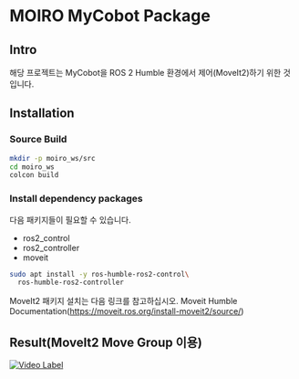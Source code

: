 # MOIRO MyCobot Package
## Intro
해당 프로젝트는 MyCobot을 ROS 2 Humble 환경에서 제어(MoveIt2)하기 위한 것입니다.

## Installation
### Source Build
```sh
mkdir -p moiro_ws/src
cd moiro_ws
colcon build
```
### Install dependency packages
다음 패키지들이 필요할 수 있습니다.
- ros2_control
- ros2_controller
- moveit
``` sh
sudo apt install -y ros-humble-ros2-control\
  ros-humble-ros2-controller
```
MoveIt2 패키지 설치는 다음 링크를 참고하십시오.
Moveit Humble Documentation(https://moveit.ros.org/install-moveit2/source/)

## Result(MoveIt2 Move Group 이용)
[![Video Label](http://img.youtube.com/vi/h4u68pizy8g/0.jpg)](https://youtu.be/h4u68pizy8g)
